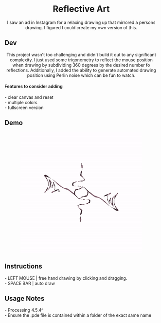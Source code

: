 <h1 align="center">Reflective Art</h1>

<p align="center">
  I saw an ad in Instagram for a relaxing drawing up that mirrored a persons drawing. I figured I could create my own version of this. 
</p>

## Dev
<p align="center">
  This project wasn't too challenging and didn't build it out to any significant complexity. 
  I just used some trigonometry to reflect the mouse position when drawing by subdividing 360 degrees by the desired number fo reflections. 
  Additionally, I added the ability to generate automated drawing position using Perlin noise which can be fun to watch. 
</p>

#### Features to consider adding
<p>
  - clear canvas and reset<br>
  - multiple colors<br>
  - fullscreen version
</p>
 
## Demo
<p align="center">
  <img width="400" align="center" src="https://github.com/yahirRendon/creative_coding/blob/main/processing/artistic_projects/reflective_art/data/reflective-art-ex1.gif" alt="reflective art animation"/>
</p>

##  Instructions
<p>
  - LEFT MOUSE   | free hand drawing by clicking and dragging.<br>
  - SPACE BAR    | auto draw
</p>

## Usage Notes
<p>- Processing 4.5.4^
<br>- Ensure the .pde file is contained within a folder of the exact same name
</p>
